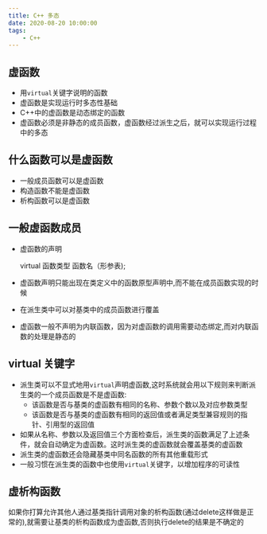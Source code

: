 ```yaml
---
title: C++ 多态
date: 2020-08-20 10:00:00
tags:
    - C++
---
```


## 虚函数
- 用`virtual`关键字说明的函数
- 虚函数是实现运行时多态性基础
- C++中的虚函数是动态绑定的函数
- 虚函数必须是非静态的成员函数，虚函数经过派生之后，就可以实现运行过程中的多态

## 什么函数可以是虚函数
- 一般成员函数可以是虚函数
- 构造函数不能是虚函数 
- 析构函数可以是虚函数 

## 一般虚函数成员
- 虚函数的声明

    virtual 函数类型 函数名（形参表);
    
- 虚函数声明只能出现在类定义中的函数原型声明中,而不能在成员函数实现的时候

- 在派生类中可以对基类中的成员函数进行覆盖 

- 虚函数一般不声明为内联函数，因为对虚函数的调用需要动态绑定,而对内联函数的处理是静态的

## virtual 关键字
- 派生类可以不显式地用`virtual`声明虚函数,这时系统就会用以下规则来判断派生类的一个成员函数是不是虚函数:
    - 该函数是否与基类的虚函数有相同的名称、参数个数以及对应参数类型
    - 该函数是否与基类的虚函数有相同的返回值或者满足类型兼容规则的指针、引用型的返回值
- 如果从名称、参数以及返回值三个方面检查后，派生类的函数满足了上述条件，就会自动确定为虚函数。这时派生类的虚函数就会覆盖基类的虚函数
- 派生类的虚函数还会隐藏基类中同名函数的所有其他重载形式
- 一般习惯在派生类的函数中也使用`virtual`关键字，以增加程序的可读性

## 虚析构函数
如果你打算允许其他人通过基类指针调用对象的析构函数(通过delete这样做是正常的),就需要让基类的析构函数成为虚函数,否则执行delete的结果是不确定的